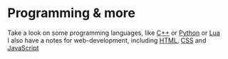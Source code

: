 # Programming & more
Take a look on some programming languages, like [C++](./CPP.md) or [Python](./Python.md) or [Lua](./Lua.md)  
I also have a notes for web-development, including [HTML](./HTML.md), [CSS](./CSS.md) and [JavaScript](./JavaScript.md)
